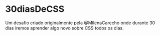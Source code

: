# 30diasDeCSS
Um desafio criado originalmente pela @MilenaCarecho onde durante 30 dias iremos aprender algo novo sobre CSS todos os dias.
